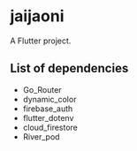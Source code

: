 # jaijaoni

A Flutter project.

## List of dependencies
- Go_Router
- dynamic_color
- firebase_auth
- flutter_dotenv
- cloud_firestore
- River_pod